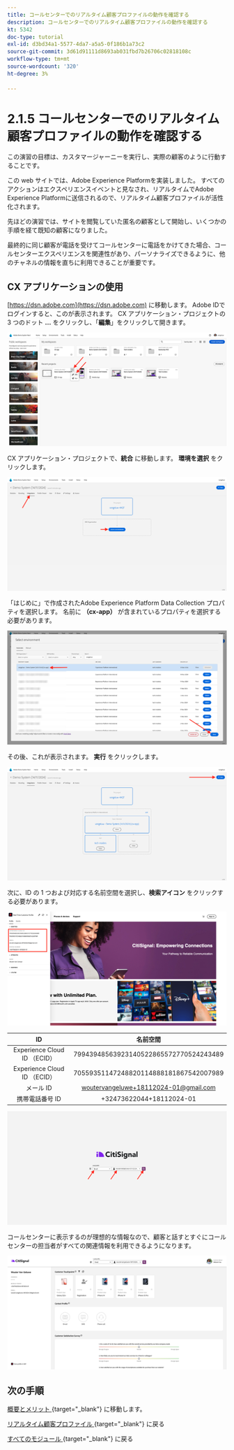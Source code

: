 ```yaml
---
title: コールセンターでのリアルタイム顧客プロファイルの動作を確認する
description: コールセンターでのリアルタイム顧客プロファイルの動作を確認する
kt: 5342
doc-type: tutorial
exl-id: d3bd34a1-5577-4da7-a5a5-0f186b1a73c2
source-git-commit: 3d61d91111d8693ab031fbd7b26706c02818108c
workflow-type: tm+mt
source-wordcount: '320'
ht-degree: 3%

---
```


# 2.1.5 コールセンターでのリアルタイム顧客プロファイルの動作を確認する

この演習の目標は、カスタマージャーニーを実行し、実際の顧客のように行動することです。

この web サイトでは、Adobe Experience Platformを実装しました。 すべてのアクションはエクスペリエンスイベントと見なされ、リアルタイムでAdobe Experience Platformに送信されるので、リアルタイム顧客プロファイルが活性化されます。

先ほどの演習では、サイトを閲覧していた匿名の顧客として開始し、いくつかの手順を経て既知の顧客になりました。

最終的に同じ顧客が電話を受けてコールセンターに電話をかけてきた場合、コールセンターエクスペリエンスを関連性があり、パーソナライズできるように、他のチャネルの情報を直ちに利用できることが重要です。

## CX アプリケーションの使用

[https://dsn.adobe.com](https://dsn.adobe.com) に移動します。 Adobe IDでログインすると、このが表示されます。 CX アプリケーション・プロジェクトの 3 つのドット **...** をクリックし、「**編集**」をクリックして開きます。

![デモ](./images/cxapp3.png)

CX アプリケーション・プロジェクトで、**統合** に移動します。 **環境を選択** をクリックします。

![デモ](./images/cxapp3a.png)

「はじめに」で作成されたAdobe Experience Platform Data Collection プロパティを選択します。 名前に **（cx-app）** が含まれているプロパティを選択する必要があります。

![デモ](./images/cxapp4.png)

その後、これが表示されます。 **実行** をクリックします。

![デモ](./images/cxapp4a.png)

次に、ID の 1 つおよび対応する名前空間を選択し、**検索アイコン** をクリックする必要があります。

![ 顧客プロファイル ](./images/identities.png)

| ID | 名前空間 |
|:-------------:| :---------------:|
| Experience Cloud ID （ECID） | 79943948563923140522865572770524243489 |
| Experience Cloud ID （ECID） | 70559351147248820114888181867542007989 |
| メール ID | woutervangeluwe+18112024-01@gmail.com |
| 携帯電話番号 ID | +32473622044+18112024-01 |

![デモ](./images/19.png)

コールセンターに表示するのが理想的な情報なので、顧客と話すとすぐにコールセンターの担当者がすべての関連情報を利用できるようになります。

![デモ](./images/20.png)

## 次の手順

[ 概要とメリット ](./summary.md){target="_blank"} に移動します。

[ リアルタイム顧客プロファイル ](./real-time-customer-profile.md){target="_blank"} に戻る

[ すべてのモジュール ](./../../../../overview.md){target="_blank"} に戻る
